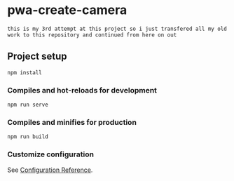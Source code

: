 # pwa-create-camera
```
this is my 3rd attempt at this project so i just transfered all my old work to this repository and continued from here on out
```

## Project setup
```
npm install
```

### Compiles and hot-reloads for development
```
npm run serve
```

### Compiles and minifies for production
```
npm run build
```

### Customize configuration
See [Configuration Reference](https://cli.vuejs.org/config/).
